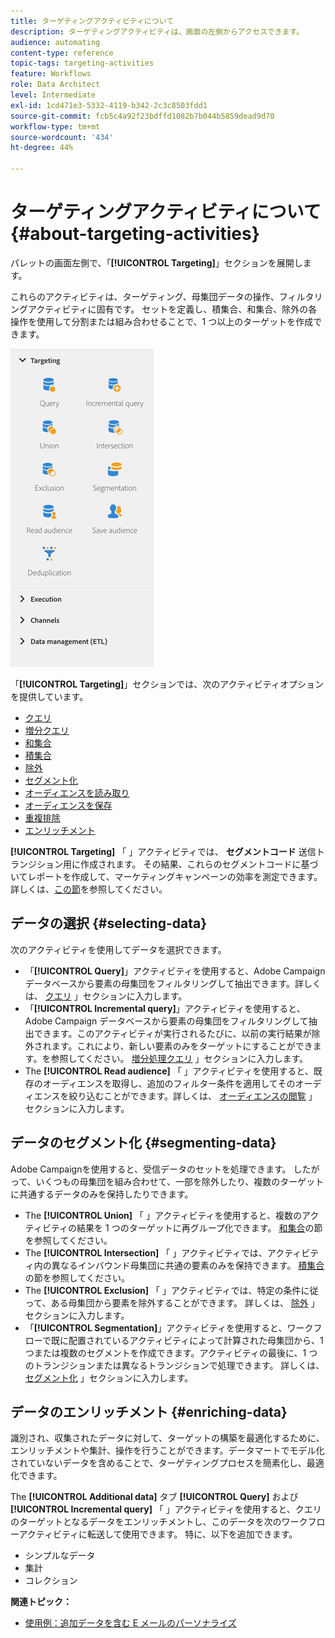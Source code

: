 ```yaml
---
title: ターゲティングアクティビティについて
description: ターゲティングアクティビティは、画面の左側からアクセスできます。
audience: automating
content-type: reference
topic-tags: targeting-activities
feature: Workflows
role: Data Architect
level: Intermediate
exl-id: 1cd471e3-5332-4119-b342-2c3c8503fdd1
source-git-commit: fcb5c4a92f23bdffd1082b7b044b5859dead9d70
workflow-type: tm+mt
source-wordcount: '434'
ht-degree: 44%

---
```


# ターゲティングアクティビティについて{#about-targeting-activities}

パレットの画面左側で、「**[!UICONTROL Targeting]**」セクションを展開します。

これらのアクティビティは、ターゲティング、母集団データの操作、フィルタリングアクティビティに固有です。 セットを定義し、積集合、和集合、除外の各操作を使用して分割または組み合わせることで、1 つ以上のターゲットを作成できます。

![](assets/wkf_targeting_activities.png)

「**[!UICONTROL Targeting]**」セクションでは、次のアクティビティオプションを提供しています。

* [クエリ](../../automating/using/query.md)
* [増分クエリ](../../automating/using/incremental-query.md)
* [和集合](../../automating/using/union.md)
* [積集合](../../automating/using/intersection.md)
* [除外](../../automating/using/exclusion.md)
* [セグメント化](../../automating/using/segmentation.md)
* [オーディエンスを読み取り](../../automating/using/read-audience.md)
* [オーディエンスを保存](../../automating/using/save-audience.md)
* [重複排除](../../automating/using/deduplication.md)
* [エンリッチメント](../../automating/using/enrichment.md)

**[!UICONTROL Targeting]** 「 」アクティビティでは、 **セグメントコード** 送信トランジション用に作成されます。 その結果、これらのセグメントコードに基づいてレポートを作成して、マーケティングキャンペーンの効率を測定できます。詳しくは、[この節](../../reporting/using/creating-a-report-workflow-segment.md)を参照してください。

## データの選択 {#selecting-data}

次のアクティビティを使用してデータを選択できます。

* 「**[!UICONTROL Query]**」アクティビティを使用すると、Adobe Campaign データベースから要素の母集団をフィルタリングして抽出できます。詳しくは、 [クエリ](../../automating/using/query.md) 」セクションに入力します。
* 「**[!UICONTROL Incremental query]**」アクティビティを使用すると、Adobe Campaign データベースから要素の母集団をフィルタリングして抽出できます。このアクティビティが実行されるたびに、以前の実行結果が除外されます。これにより、新しい要素のみをターゲットにすることができます。を参照してください。 [増分処理クエリ](../../automating/using/incremental-query.md) 」セクションに入力します。
* The **[!UICONTROL Read audience]** 「 」アクティビティを使用すると、既存のオーディエンスを取得し、追加のフィルター条件を適用してそのオーディエンスを絞り込むことができます。詳しくは、 [オーディエンスの閲覧](../../automating/using/read-audience.md) 」セクションに入力します。

## データのセグメント化 {#segmenting-data}

Adobe Campaignを使用すると、受信データのセットを処理できます。 したがって、いくつもの母集団を組み合わせて、一部を除外したり、複数のターゲットに共通するデータのみを保持したりできます。

* The **[!UICONTROL Union]** 「 」アクティビティを使用すると、複数のアクティビティの結果を 1 つのターゲットに再グループ化できます。 [和集合](../../automating/using/union.md)の節を参照してください。
* The **[!UICONTROL Intersection]** 「 」アクティビティでは、アクティビティ内の異なるインバウンド母集団に共通の要素のみを保持できます。 [積集合](../../automating/using/intersection.md)の節を参照してください。
* The **[!UICONTROL Exclusion]** 「 」アクティビティでは、特定の条件に従って、ある母集団から要素を除外することができます。 詳しくは、 [除外](../../automating/using/exclusion.md) 」セクションに入力します。
* 「**[!UICONTROL Segmentation]**」アクティビティを使用すると、ワークフローで既に配置されているアクティビティによって計算された母集団から、1 つまたは複数のセグメントを作成できます。アクティビティの最後に、1 つのトランジションまたは異なるトランジションで処理できます。 詳しくは、 [セグメント化](../../automating/using/segmentation.md) 」セクションに入力します。

## データのエンリッチメント {#enriching-data}

識別され、収集されたデータに対して、ターゲットの構築を最適化するために、エンリッチメントや集計、操作を行うことができます。データマートでモデル化されていないデータを含めることで、ターゲティングプロセスを簡素化し、最適化できます。

The **[!UICONTROL Additional data]** タブ **[!UICONTROL Query]** および **[!UICONTROL Incremental query]** 「 」アクティビティを使用すると、クエリのターゲットとなるデータをエンリッチメントし、このデータを次のワークフローアクティビティに転送して使用できます。 特に、以下を追加できます。

* シンプルなデータ
* 集計
* コレクション

**関連トピック：**

* [使用例：追加データを含む E メールのパーソナライズ](../../automating/using/personalizing-email-with-additional-data.md)
